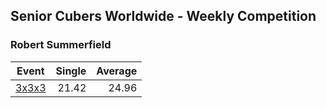 ## Senior Cubers Worldwide - Weekly Competition
### Robert Summerfield

| Event | Single | Average |
| -- | --: | --: |
| [3x3x3](robert_summerfield/333.md) | 21.42 | 24.96 |  |

<!-- Global site tag (gtag.js) - Google Analytics -->
<script async src="https://www.googletagmanager.com/gtag/js?id=UA-86348435-3"></script>
<script>window.dataLayer = window.dataLayer || []; function gtag() {dataLayer.push(arguments);} gtag('js', new Date()); gtag('config', 'UA-86348435-3');</script>
